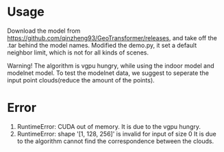 


# Usage
Download the model from https://github.com/qinzheng93/GeoTransformer/releases, and take off the .tar behind the model names.
Modified the demo.py, it set a default neighbor limit, which is not for all kinds of scenes.




Warning!
The algorithm is vgpu hungry, while using the indoor model and modelnet model.
To test the modelnet data, we suggest to seperate the input point clouds(reduce the amount of the points).

# Error
1. RuntimeError: CUDA out of memory.
   It is due to the vgpu hungry.
2. RuntimeError: shape '[1, 128, 256]' is invalid for input of size 0
   It is due to the algorithm cannot find the correspondence between the clouds.

